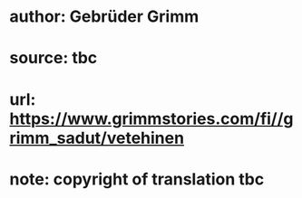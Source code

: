 # author: Gebrüder Grimm
# source: tbc
# url: https://www.grimmstories.com/fi//grimm_sadut/vetehinen
# note: copyright of translation tbc



